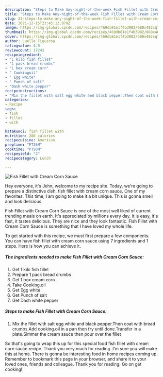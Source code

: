 ```yaml
---
description: "Steps to Make Any-night-of-the-week Fish Fillet with Cream Corn Sauce"
title: "Steps to Make Any-night-of-the-week Fish Fillet with Cream Corn Sauce"
slug: 23-steps-to-make-any-night-of-the-week-fish-fillet-with-cream-corn-sauce
date: 2021-12-15T23:45:13.870Z
image: https://img-global.cpcdn.com/recipes/469db81e1f4b3982/680x482cq70/fish-fillet-with-cream-corn-sauce-recipe-main-photo.jpg
thumbnail: https://img-global.cpcdn.com/recipes/469db81e1f4b3982/680x482cq70/fish-fillet-with-cream-corn-sauce-recipe-main-photo.jpg
cover: https://img-global.cpcdn.com/recipes/469db81e1f4b3982/680x482cq70/fish-fillet-with-cream-corn-sauce-recipe-main-photo.jpg
author: Luella Figueroa
ratingvalue: 4.8
reviewcount: 17241
recipeingredient:
- "1 kilo fish fillet"
- "1 pack bread crumbs"
- "1 box cream corn"
- " Cookingoil"
- " Egg white"
- " Punch of salt"
- "Dash white pepper"
recipeinstructions:
- "Mix the fillet with salt egg white and black pepper.Then coat with bread crumbs.Add cooking.oil in a pan then fry until done.Transfer in a plate.Simmer the cream sauce then pour over the fillet"
categories:
- Recipe
tags:
- fish
- fillet
- with

katakunci: fish fillet with 
nutrition: 280 calories
recipecuisine: American
preptime: "PT26M"
cooktime: "PT50M"
recipeyield: "2"
recipecategory: Lunch

---
```



![Fish Fillet with Cream Corn Sauce](https://img-global.cpcdn.com/recipes/469db81e1f4b3982/680x482cq70/fish-fillet-with-cream-corn-sauce-recipe-main-photo.jpg)

Hey everyone, it's John, welcome to my recipe site. Today, we're going to prepare a distinctive dish, fish fillet with cream corn sauce. One of my favorites. This time, I am going to make it a bit unique. This is gonna smell and look delicious.



Fish Fillet with Cream Corn Sauce is one of the most well liked of current trending meals on earth. It's appreciated by millions every day. It is easy, it's fast, it tastes delicious. They are nice and they look fantastic. Fish Fillet with Cream Corn Sauce is something that I have loved my whole life.


To get started with this recipe, we must first prepare a few components. You can have fish fillet with cream corn sauce using 7 ingredients and 1 steps. Here is how you can achieve it.

<!--inarticleads1-->

##### The ingredients needed to make Fish Fillet with Cream Corn Sauce:

1. Get 1 kilo fish fillet
1. Prepare 1 pack bread crumbs
1. Get 1 box cream corn
1. Take  Cooking.oil
1. Get  Egg white
1. Get  Punch of salt
1. Get Dash white pepper




<!--inarticleads2-->

##### Steps to make Fish Fillet with Cream Corn Sauce:

1. Mix the fillet with salt egg white and black pepper.Then coat with bread crumbs.Add cooking.oil in a pan then fry until done.Transfer in a plate.Simmer the cream sauce then pour over the fillet




So that's going to wrap this up for this special food fish fillet with cream corn sauce recipe. Thank you very much for reading. I'm sure you will make this at home. There is gonna be interesting food in home recipes coming up. Remember to bookmark this page in your browser, and share it to your loved ones, friends and colleague. Thank you for reading. Go on get cooking!
